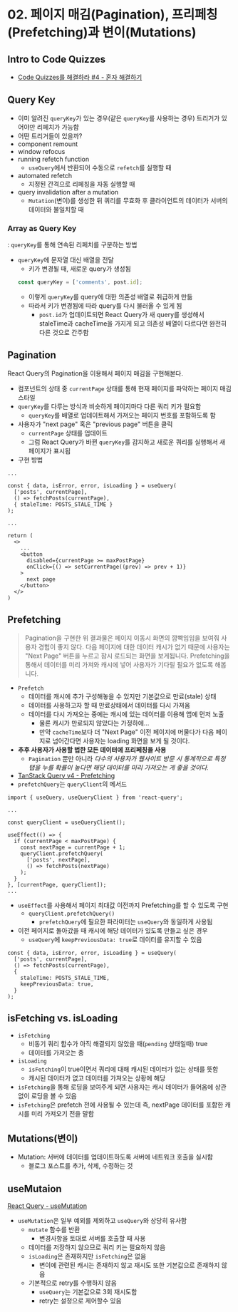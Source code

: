 # 02. 페이지 매김(Pagination), 프리페칭(Prefetching)과 변이(Mutations)

## Intro to Code Quizzes
- [Code Quizzes를 해결하라 #4 - 혼자 해결하기](https://github.com/x6tri3n0g/udemy-REACT-QUERY/pull/4)

## Query Key
- 이미 알려진 `queryKey`가 있는 경우(같은 `queryKey`를 사용하는 경우) 트리거가 있어야만 리페치가 가능함
 - 어떤 트리거들이 있을까?
  - component remount
  - window refocus
  - running refetch function
    - `useQuery`에서 반환되어 수동으로 `refetch`를 실행할 때
  - automated refetch
    - 지정된 간격으로 리페칭을 자동 실행할 때
  - query invalidation after a mutation
    - `Mutation`(변이)를 생성한 뒤 쿼리를 무효화 후 클라이언트의 데이터가 서버의 데이터와 불일치할 때

### Array as Query Key
: `queryKey`를 통해 연속된 리페치를 구분하는 방법
- `queryKey`에 문자열 대신 배열을 전달
  - 키가 변경될 때, 새로운 query가 생성됨
  ```ts
  const queryKey = ['comments', post.id];
  ```
  - 이렇게 `queryKey`를 query에 대한 의존성 배열로 취급하게 만듦
  - 따라서 키가 변경됨에 따라 query를 다시 불러올 수 있게 됨  
    - `post.id`가 업데이트되면 React Query가 새 query를 생성해서 staleTime과 cacheTime을 가지게 되고 의존성 배열이 다르다면 완전히 다른 것으로 간주함

## Pagination
React Query의 Pagination을 이용해서 페이지 매김을 구현해본다.
- 컴포넌트의 상태 중 `currentPage` 상태를 통해 현재 페이지를 파악하는 페이지 매김 스타일
- `queryKey`를 다루는 방식과 비슷하게 페이지마다 다른 쿼리 키가 필요함
  - `queryKey`를 배열로 업데이트해서 가져오는 페이지 번호를 포함하도록 함
- 사용자가 "next page" 혹은 "previous page" 버튼을 클릭
  - `currentPage` 상태를 업데이트
  - 그럼 React Query가 바뀐 `queryKey`를 감지하고 새로운 쿼리를 실행해서 새 페이지가 표시됨
- 구현 방법
```tsx
...

const { data, isError, error, isLoading } = useQuery(
  ['posts', currentPage],
  () => fetchPosts(currentPage),
  { staleTime: POSTS_STALE_TIME }
);

...

return (
  <>
    ...
    <button
      disabled={currentPage >= maxPostPage}
      onClick={() => setCurrentPage((prev) => prev + 1)}
    >
      next page
    </button>
  </>
)
```

## Prefetching
> Pagination을 구현한 위 결과물은 페이지 이동시 화면의 깜빡임임을 보여줘 사용자 경험이 좋지 않다. 다음 페이지에 대한 데이터 캐시가 없기 때문에 사용자는 "Next Page" 버튼을 누르고 잠시 로드되는 화면을 보게됩니다. Prefetching을 통해서 데이터를 미리 가져와 캐시에 넣어 사용자가 기다릴 필요가 없도록 해봅니다.

- `Prefetch`
  - 데이터를 캐시에 추가 구성해놓을 수 있지만 기본값으로 만료(stale) 상태
  - 데이터를 사용하고자 할 때 만료상태에서 데이터를 다시 가져옴
  - 데이터를 다시 가져오는 중에는 캐시에 있는 데이터를 이용해 앱에 먼저  노출
    - 물론 캐시가 만료되지 않았다는 가정하에...
    - 만약 `cacheTime`보다 더 "Next Page" 이전 페이지에 머물다가 다음 페이지로 넘어간다면 사용자는 loading 화면을 보게 될 것이다.
- **추후 사용자가 사용할 법한 모든 데이터에 프리페칭을 사용**
  - `Pagination` 뿐만 아니라 *다수의 사용자가 웹사이트 방문 시 통계적으로 특정 탭을 누를 확률이 높다면 해당 데이터를 미리 가져오는 게 좋을 것이다.*
- [TanStack Query v4 - Prefetching](https://tanstack.com/query/v4/docs/react/guides/prefetching)
- `prefetchQuery`는 `queryClient`의 메서드
```tsx
import { useQuery, useQueryClient } from 'react-query';

...

const queryClient = useQueryClient();

useEffect(() => {
  if (currentPage < maxPostPage) {
    const nextPage = currentPage + 1;
    queryClient.prefetchQuery(
      ['posts', nextPage], 
      () => fetchPosts(nextPage)
    );
  }
}, [currentPage, queryClient]);
...
```
- `useEffect`를 사용해서 페이지 최대값 이전까지 Prefetching를 할 수 있도록 구현
  - `queryClient.prefetchQuery()`
    - `prefetchQuery`에 필요한 파라미터는 `useQuery`와 동일하게 사용됨
- 이전 페이지로 돌아갔을 때 캐시에 해당 데이터가 있도록 만들고 싶은 경우
  - `useQuery`에  `keepPreviousData: true`로 데이터를 유지할 수 있음
```tsx
const { data, isError, error, isLoading } = useQuery(
  ['posts', currentPage],
  () => fetchPosts(currentPage),
  { 
    staleTime: POSTS_STALE_TIME,
    keepPreviousData: true,
  }
);
```
  
## isFetching vs. isLoading
- `isFetching`
  - 비동기 쿼리 함수가 아직 해결되지 않았을 때(`pending` 상태일때) true
  - 데이터를 가져오는 중
- `isLoading`
  - `isFetching`이 true이면서 쿼리에 대해 캐시된 데이터가 없는 상태를 뜻함
  - 캐시된 데이터가 없고 데이터를 가져오는 상황에 해당
- `isFetching`을 통해 로딩을 보여주게 되면 사용자는 캐시 데이터가 들어옴에 상관없이 로딩을 볼 수 있음
- `isFetching`은 prefetch 전에 사용될 수 있는데 즉, nextPage 데이터를 포함한 캐시를 미리 가져오기 전을 말함

## Mutations(변이)
- Mutation: 서버에 데이터를 업데이트하도록 서버에 네트워크 호출을 실시함 
  - 블로그 포스트를 추가, 삭제, 수정하는 것

## useMutaion
[React Query - useMutation](https://react-query-v3.tanstack.com/reference/useMutation)
- `useMutation`은 일부 예외를 제외하고 `useQuery`와 상당히 유사함
  - `mutate` 함수를 반환
    - 변경사항을 토대로 서버를 호출할 때 사용
  - 데이터를 저장하지 않으므로 쿼리 키는 필요하지 않음
  - `isLoading`은 존재하지만 `isFetching`은 없음
    - 변이에 관련된 캐시는 존재하지 않고 재시도 또한 기본값으로 존재하지 않음
  - 기본적으로 retry를 수행하지 않음
    - `useQuery`는 기본값으로 3회 재시도함
    - retry는 설정으로 제어할수 있음
